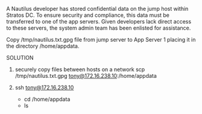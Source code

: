 A Nautilus developer has stored confidential data on the jump host within Stratos DC. To ensure security and compliance, this data must be transferred to one of the app servers. Given developers lack direct access to these servers, the system admin team has been enlisted for assistance.



Copy /tmp/nautilus.txt.gpg file from jump server to App Server 1 placing it in the directory /home/appdata.

SOLUTION

1.  securely copy files between hosts on a network
scp /tmp/nautilus.txt.gpg tony@172.16.238.10:/home/appdata

2. ssh tony@172.16.238.10
    - cd /home/appdata
    - ls